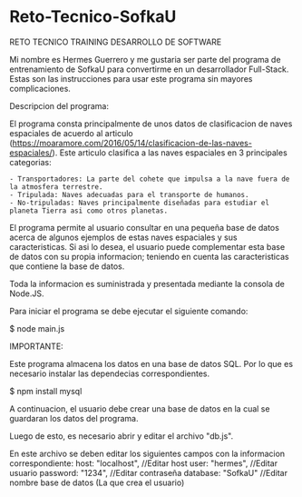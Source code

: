 # Reto-Tecnico-SofkaU
RETO TECNICO TRAINING DESARROLLO DE SOFTWARE

Mi nombre es Hermes Guerrero y me gustaria ser parte del programa de entrenamiento de SofkaU para convertirme en un desarrollador Full-Stack. Estas son las instrucciones para usar este programa sin mayores complicaciones.

Descripcion del programa:

El programa consta principalmente de unos datos de clasificacion de naves espaciales de acuerdo al articulo (https://moaramore.com/2016/05/14/clasificacion-de-las-naves-espaciales/). Este articulo clasifica a las naves espaciales en 3 principales categorias:

    - Transportadores: La parte del cohete que impulsa a la nave fuera de la atmosfera terrestre.
    - Tripulada: Naves adecuadas para el transporte de humanos.
    - No-tripuladas: Naves principalmente diseñadas para estudiar el planeta Tierra asi como otros planetas.

El programa permite al usuario consultar en una pequeña base de datos acerca de algunos ejemplos de estas naves espaciales y sus caracteristicas.
Si asi lo desea, el usuario puede complementar esta base de datos con su propia informacion; teniendo en cuenta las caracteristicas que contiene la base de datos.

Toda la informacion es suministrada y presentada mediante la consola de Node.JS.

Para iniciar el programa se debe ejecutar el siguiente comando:

$ node main.js

IMPORTANTE:

Este programa almacena los datos en una base de datos SQL. Por lo que es necesario instalar las dependecias correspondientes.

$ npm install mysql

A continuacion, el usuario debe crear una base de datos en la cual se guardaran los datos del programa.

Luego de esto, es necesario abrir y editar el archivo "db.js".

En este archivo se deben editar los siguientes campos con la informacion correspondiente:
    host: "localhost",                //Editar host
    user: "hermes",                   //Editar usuario
    password: "1234",                 //Editar contraseña
    database: "SofkaU"                //Editar nombre base de datos (La que crea el usuario)




